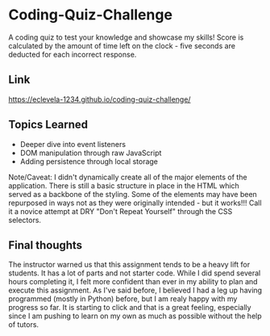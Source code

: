 # Coding-Quiz-Challenge
A coding quiz to test your knowledge and showcase my skills! Score is calculated by the amount of time left on the clock - five seconds are deducted for each incorrect response. 

## Link
https://eclevela-1234.github.io/coding-quiz-challenge/

## Topics Learned
* Deeper dive into event listeners
* DOM manipulation through raw JavaScript
* Adding persistence through local storage 

Note/Caveat: I didn't dynamically create all of the major elements of the application. There is still a basic structure in place in the HTML which served as a backbone of the styling. Some of the elements may have been repurposed in ways not as they were originally intended - but it works!!! Call it a novice attempt at DRY "Don't Repeat Yourself" through the CSS selectors.   

## Final thoughts
The instructor warned us that this assignment tends to be a heavy lift for students. It has a lot of parts and not starter code. While I did spend several hours completing it, I felt more confident than ever in my ability to plan and execute this assignment. As I've said before, I believed I had a leg up having programmed (mostly in Python) before, but I am realy happy with my progress so far. It is starting to click and that is a great feeling, especially since I am pushing to learn on my own as much as possible without the help of tutors.  
